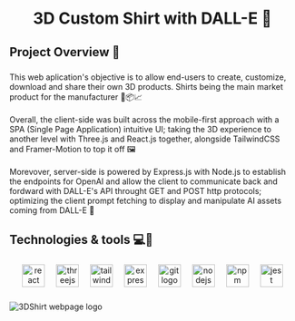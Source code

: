 <h1 align="center">3D Custom Shirt with DALL-E 🤖</h1>

###

<h2 align="left">Project Overview 🔎</h2>

###

<p align="left">This web aplication's objective is to allow end-users to create, customize, download and share their own 3D products. Shirts being the main market product for the manufacturer 👕📦📈<br><br>Overall, the client-side was built across the mobile-first approach with a SPA (Single Page Application) intuitive UI; taking the 3D experience to another level with Three.js and React.js together, alongside TailwindCSS and Framer-Motion to top it off 🖼<br><br>Morevover, server-side is powered by Express.js with Node.js to establish the endpoints for OpenAI and allow the client to communicate back and fordward with DALL-E's API throught GET and POST http protocols; optimizing the client prompt fetching to display and manipulate AI assets coming from DALL-E 🤖</p>

###

<h2 align="left">Technologies & tools 💻🔬</h2>

###

<div align="center">
  <img src="https://cdn.jsdelivr.net/gh/devicons/devicon/icons/react/react-original.svg" height="40" alt="react logo"  />
  <img width="12" />
  <img src="https://cdn.jsdelivr.net/gh/devicons/devicon/icons/threejs/threejs-original.svg" height="40" alt="threejs logo"  />
  <img width="12" />
  <img src="https://cdn.jsdelivr.net/gh/devicons/devicon/icons/tailwindcss/tailwindcss-plain.svg" height="40" alt="tailwindcss logo"  />
  <img width="12" />
  <img src="https://cdn.jsdelivr.net/gh/devicons/devicon/icons/express/express-original.svg" height="40" alt="express logo"  />
  <img width="12" />
  <img src="https://cdn.jsdelivr.net/gh/devicons/devicon/icons/git/git-original.svg" height="40" alt="git logo"  />
  <img width="12" />
  <img src="https://cdn.jsdelivr.net/gh/devicons/devicon/icons/nodejs/nodejs-original.svg" height="40" alt="nodejs logo"  />
  <img width="12" />
  <img src="https://cdn.jsdelivr.net/gh/devicons/devicon/icons/npm/npm-original-wordmark.svg" height="40" alt="npm logo"  />
  <img width="12" />
  <img src="https://cdn.jsdelivr.net/gh/devicons/devicon/icons/jest/jest-plain.svg" height="40" alt="jest logo"  />
</div>

###

![3DShirt webpage logo](https://github.com/portobanco51/3dshirtcustomizer-dall.e/assets/76289550/62370ef2-1327-45ed-8113-2df4c57db06c)
